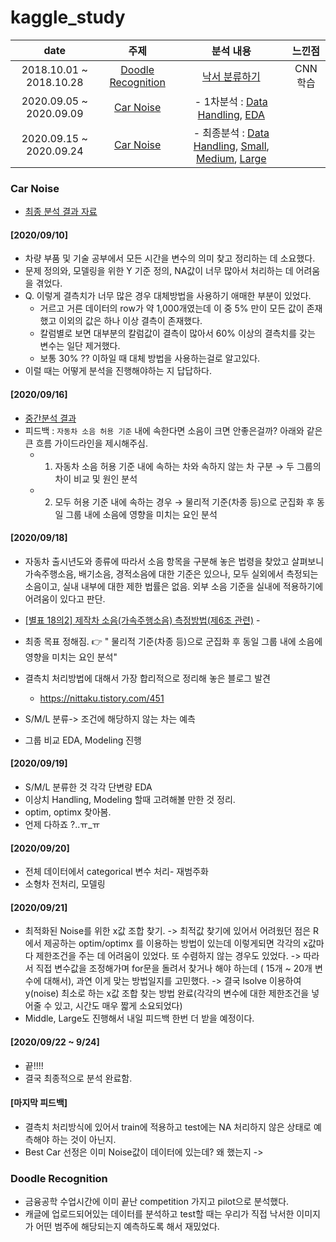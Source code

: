 # kaggle_study
| date | 주제 | 분석 내용 | 느낀점 |
| :---: |:---:|:---:|:---:|
| 2018.10.01 ~ 2018.10.28 | [Doodle Recognition](https://www.kaggle.com/c/quickdraw-doodle-recognition) | [낙서 분류하기](https://github.com/jeeyeonLIM/Graduate_Course/tree/master/Financial%20engineering/Kaggle_Doodle_Recognition_Challenge) | CNN 학습 | 
| 2020.09.05 ~ 2020.09.09 | [Car Noise](https://www.kaggle.com/murtio/car-noise-specification) | - 1차분석 : [Data Handling](https://github.com/jeeyeonLIM/kaggle_study/blob/master/1_handling.Rmd), [EDA](https://github.com/jeeyeonLIM/kaggle_study/blob/master/2_EDA.Rmd)  |  |
| 2020.09.15 ~ 2020.09.24 | [Car Noise](https://www.kaggle.com/murtio/car-noise-specification) | - 최종분석 : [Data Handling](https://github.com/jeeyeonLIM/kaggle_study/blob/master/NEW2_1.Rmd), [Small](https://github.com/jeeyeonLIM/kaggle_study/blob/master/NEW2_small.Rmd), [Medium](https://github.com/jeeyeonLIM/kaggle_study/blob/master/NEW2_medium.Rmd), [Large](https://github.com/jeeyeonLIM/kaggle_study/blob/master/NEW2_large.Rmd)  |  |

### Car Noise 

- [최종 분석 결과 자료](https://github.com/jeeyeonLIM/kaggle_study/blob/master/car_noise_%EC%B5%9C%EC%A2%85%EB%B6%84%EC%84%9D%20%EA%B2%B0%EA%B3%BC%20%EC%A0%95%EB%A6%AC.pdf)

#### [2020/09/10]

- 차량 부품 및 기술 공부에서 모든 시간을 변수의 의미 찾고 정리하는 데 소요했다. 
- 문제 정의와, 모델링을 위한 Y 기준 정의, NA값이 너무 많아서 처리하는 데 어려움을 겪었다.
- Q. 이렇게 결측치가 너무 많은 경우 대체방법을 사용하기 애매한 부분이 있었다. 
  - 거르고 거른 데이터의 row가 약 1,000개였는데 이 중 5% 만이 모든 값이 존재했고 이외의 값은 하나 이상 결측이 존재했다.
  - 칼럼별로 보면 대부분의 칼럼값이 결측이 많아서 60% 이상의 결측치를 갖는 변수는 일단 제거했다. 
  - 보통 30% ?? 이하일 때 대체 방법을 사용하는걸로 알고있다.
- 이럴 때는 어떻게 분석을 진행해야하는 지 답답하다.

#### [2020/09/16]
- [중간분석 결과](https://github.com/jeeyeonLIM/kaggle_study/blob/master/NEW.html)
- 피드백 : `자동차 소음 허용 기준` 내에 속한다면 소음이 크면 안좋은걸까? 아래와 같은 큰 흐름 가이드라인을 제시해주심.
    - 1. 자동차 소음 허용 기준 내에 속하는 차와 속하지 않는 차 구분 → 두 그룹의 차이 비교 및 원인 분석
    - 2. 모두 허용 기준 내에 속하는 경우 → 물리적 기준(차종 등)으로 군집화 후 동일 그룹 내에 소음에 영향을 미치는 요인 분석

#### [2020/09/18]
- 자동차 출시년도와 종류에 따라서 소음 항목을 구분해 놓은 법령을 찾았고 살펴보니 가속주행소음, 배기소음, 경적소음에 대한 기준은 있으나, 모두 실외에서 측정되는 소음이고, 실내 내부에 대한 제한 법률은 없음. 외부 소음 기준을 실내에 적용하기에 어려움이 있다고 판단. 
- [[별표 18의2] 제작차 소음(가속주행소음) 측정방법(제6조 관련)](http://www.law.go.kr/%ED%96%89%EC%A0%95%EA%B7%9C%EC%B9%99/%EC%A0%9C%EC%9E%91%EC%9E%90%EB%8F%99%EC%B0%A8%EC%8B%9C%ED%97%98%EA%B2%80%EC%82%AC%EB%B0%8F%EC%A0%88%EC%B0%A8%EC%97%90%EA%B4%80%ED%95%9C%EA%B7%9C%EC%A0%95) - 
- 최종 목표 정해짐. :point_right: " 물리적 기준(차종 등)으로 군집화 후 동일 그룹 내에 소음에 영향을 미치는 요인 분석"
- 결측치 처리방법에 대해서 가장 합리적으로 정리해 놓은 블로그 발견 
  - https://nittaku.tistory.com/451

- S/M/L 분류-> 조건에 해당하지 않는 차는 예측 
- 그룹 비교 EDA, Modeling 진행 

#### [2020/09/19]
- S/M/L 분류한 것 각각 단변량 EDA
- 이상치 Handling, Modeling 할때 고려해볼 만한 것 정리. 
- optim, optimx 찾아봄.
- 언제 다하죠 ?..ㅠ_ㅠ

#### [2020/09/20]
- 전체 데이터에서 categorical 변수 처리- 재범주화 
- 소형차 전처리, 모델링

#### [2020/09/21]
- 최적화된 Noise를 위한 x값 조합 찾기.
    -> 최적값 찾기에 있어서 어려웠던 점은 R에서 제공하는 optim/optimx 를 이용하는 방법이 있는데 이렇게되면 각각의 x값마다 제한조건을 주는 데 어려움이 있었다. 또 수렴하지 않는 경우도 있었다.
    -> 따라서 직접 변수값을 조정해가며 for문을 돌려서 찾거나 해야 하는데 ( 15개 ~ 20개 변수에 대해서), 과연 이게 맞는 방법일지를 고민했다. 
    -> 결국 lsolve 이용하여 y(noise) 최소로 하는 x값 조합 찾는 방법 완료(각각의 변수에 대한 제한조건을 넣어줄 수 있고, 시간도 매우 짧게 소요되었다)
- Middle, Large도 진행해서 내일 피드백 한번 더 받을 예정이다. 

#### [2020/09/22 ~ 9/24]
- 끝!!!! 
- 결국 최종적으로 분석 완료함. 

#### [마지막 피드백]
- 결측치 처리방식에 있어서 train에 적용하고 test에는 NA 처리하지 않은 상태로 예측해야 하는 것이 아닌지.
- Best Car 선정은 이미 Noise값이 데이터에 있는데? 왜 했는지 -> 


### Doodle Recognition
- 금융공학 수업시간에 이미 끝난 competition 가지고 pilot으로 분석했다. 
- 캐글에 업로드되어있는 데이터를 분석하고 test할 때는 우리가 직접 낙서한 이미지가 어떤 범주에 해당되는지 예측하도록 해서 재밌었다.






